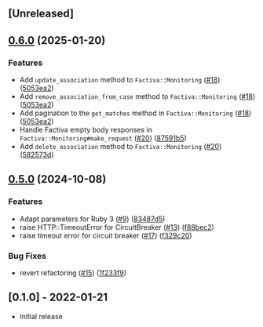 ## [Unreleased]

## [0.6.0](https://github.com/sequra/factiva-api-client/compare/v0.5.0...v0.6.0) (2025-01-20)


### Features

* Add `update_association` method to `Factiva::Monitoring` ([#18](https://github.com/sequra/factiva-api-client/pull/18)) ([5053ea2](https://github.com/sequra/factiva-api-client/pull/18/commits/5053ea2462dca9a8d4f9c6a72160bff28554d303))
* Add `remove_association_from_case` method to `Factiva::Monitoring` ([#18](https://github.com/sequra/factiva-api-client/pull/18)) ([5053ea2](https://github.com/sequra/factiva-api-client/pull/18/commits/5053ea2462dca9a8d4f9c6a72160bff28554d303))
* Add pagination to the `get_matches` method in `Factiva::Monitoring` ([#18](https://github.com/sequra/factiva-api-client/pull/18)) ([5053ea2](https://github.com/sequra/factiva-api-client/pull/18/commits/5053ea2462dca9a8d4f9c6a72160bff28554d303))
* Handle Factiva empty body responses in  `Factiva::Monitoring#make_request` ([#20](https://github.com/sequra/factiva-api-client/pull/20)) ([87591b5](https://github.com/sequra/factiva-api-client/pull/20/commits/87591b57d41f4a897f5f1c49fce134239e0997e0))
* Add `delete_association` method to `Factiva::Monitoring` ([#20](https://github.com/sequra/factiva-api-client/pull/20)) ([582573d](https://github.com/sequra/factiva-api-client/pull/20/commits/582573daac45595441878fb7872ba9d02879819a))

## [0.5.0](https://github.com/sequra/factiva-api-client/compare/v0.4.0...v0.5.0) (2024-10-08)


### Features

* Adapt parameters for Ruby 3 ([#9](https://github.com/sequra/factiva-api-client/issues/9)) ([83487d5](https://github.com/sequra/factiva-api-client/commit/83487d55dd4a8cd90ecd24eaa1b9b34934445234))
* raise HTTP::TimeoutError for CircuitBreaker ([#13](https://github.com/sequra/factiva-api-client/issues/13)) ([f88bec2](https://github.com/sequra/factiva-api-client/commit/f88bec29f01085340d29e5748c9782e23c19b3a8))
* raise timeout error for circuit breaker ([#17](https://github.com/sequra/factiva-api-client/issues/17)) ([f329c20](https://github.com/sequra/factiva-api-client/commit/f329c2063dbd16dec3f4bc6aeea02a6c39cb757f))


### Bug Fixes

* revert refactoring ([#15](https://github.com/sequra/factiva-api-client/issues/15)) ([1f233f9](https://github.com/sequra/factiva-api-client/commit/1f233f9c074941db51e0f452b3885522935cc665))

## [0.1.0] - 2022-01-21

- Initial release
